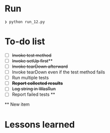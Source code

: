# Run
```
❯ python run_12.py 
```

# To-do list
- [ ] ~~Invoke test method~~
- [ ] ~~Invoke setUp first~~**
- [ ] ~~Invoke tearDown afterward~~
- [ ] Invoke tearDown even if the test method fails
- [ ] Run multiple tests
- [ ] **~~Report collected results~~**
- [ ] ~~Log string in WasRun~~
- [ ] Report failed tests **

** New item

# Lessons learned
